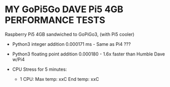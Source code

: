 # MY GoPi5Go DAVE Pi5 4GB PERFORMANCE TESTS


Raspberry Pi5 4GB sandwiched to GoPiGo3, (with Pi5 cooler)

- Python3 integer addition 0.000171 ms - Same as Pi4 ??? 
- Python3 floating point addition 0.000180 - 1.6x faster than Humble Dave w/Pi4  

- CPU Stress for 5 minutes:
  - 1 CPU: Max temp:  xxC  End temp:  xxC
